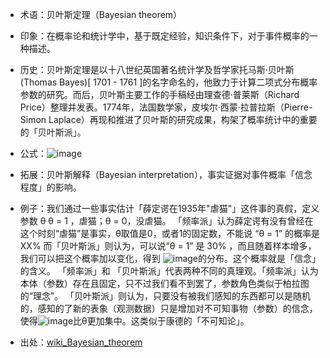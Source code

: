 + 术语：贝叶斯定理（Bayesian theorem）
+ 印象：在概率论和统计学中，基于既定经验，知识条件下，对于事件概率的一种描述。
+ 历史：贝叶斯定理是以十八世纪英国著名统计学及哲学家托马斯·贝叶斯(Thomas Bayes)[ 1701 - 1761 ]的名字命名的，他致力于计算二项式分布概率参数的研究。而后，贝叶斯主要工作的手稿经由理查德·普莱斯（Richard Price）整理并发表。1774年，法国数学家，皮埃尔·西蒙·拉普拉斯（Pierre-Simon Laplace）再现和推进了贝叶斯的研究成果，构架了概率统计中的重要的「贝叶斯派」。
+ 公式：![image](https://cloud.githubusercontent.com/assets/10328076/21518477/afe5c992-cd21-11e6-9388-a7244fe760a2.png)
+ 拓展：贝叶斯解释（Bayesian interpretation），事实证据对事件概率「信念程度」的影响。
+ 例子：我们通过一些事实估计「薛定谔在1935年"虐猫"」这件事的真假，定义参数 θ 
        θ = 1 ，虐猫；θ = 0，没虐猫。
        「频率派」认为薛定谔有没有曾经在这个时刻“虐猫”是事实，θ取值是0，或者1的固定数，不能说 “θ = 1” 的概率是 XX% 
        而「贝叶斯派」则认为，可以说“θ = 1” 是 30% ，而且随着样本增多，我们可以把这个概率加以变化，得到 ![image](https://cloud.githubusercontent.com/assets/10328076/21518356/e021d476-cd20-11e6-8a92-0316bdc20a1f.png)的分布。这个概率就是「信念」的含义。
        「频率派」和 「贝叶斯派」代表两种不同的真理观。「频率派」认为本体（参数）存在且固定，只不过我们看不到罢了，参数角色类似于柏拉图的“理念”。
        「贝叶斯派」则认为，只要没有被我们感知的东西都可以是随机的，感知的了新的表象（观测数据）只是增加对不可知事物（参数）的信念，使得![image](https://cloud.githubusercontent.com/assets/10328076/21518361/e6dfc8c2-cd20-11e6-9379-fa2ec46cdde8.png)比θ更加集中。这类似于康德的「不可知论」。

+ 出处：[wiki_Bayesian_theorem](https://en.wikipedia.org/wiki/Bayes%27_theorem)
